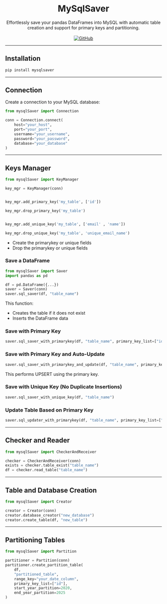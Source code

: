 <h1 align="center"><strong>MySqlSaver</strong></h1>
<p align="center">
    Effortlessly save your pandas DataFrames into MySQL with automatic table creation and support for primary keys and partitioning.
    <br><br>
    <a href="https://github.com/kasrakhaksar/mysqlsaver" target="_blank">
        <img src="https://img.shields.io/badge/GitHub-Repo-blue?logo=github" alt="GitHub" />
    </a>
</p>

---

## Installation

```bash
pip install mysqlsaver
```

---

## Connection

Create a connection to your MySQL database:

```python
from mysqlSaver import Connection

conn = Connection.connect(
    host="your_host",
    port="your_port",
    username="your_username",
    password="your_password",
    database="your_database"
)
```

---

## Keys Manager



```python
from mysqlSaver import KeyManager

key_mgr = KeyManager(conn)


key_mgr.add_primary_key('my_table', ['id'])

key_mgr.drop_primary_key('my_table')


key_mgr.add_unique_key('my_table', ['email' , 'name'])

key_mgr.drop_unique_key('my_table', 'unique_email_name')
```


- Create the primarykey or unique fields
- Drop the primarykey or unique fields


### Save a DataFrame

```python
from mysqlSaver import Saver
import pandas as pd

df = pd.DataFrame({...})
saver = Saver(conn)
saver.sql_saver(df, "table_name")
```

This function:
- Creates the table if it does not exist
- Inserts the DataFrame data

### Save with Primary Key

```python
saver.sql_saver_with_primarykey(df, "table_name", primary_key_list=["id"])
```

### Save with Primary Key and Auto-Update

```python
saver.sql_saver_with_primarykey_and_update(df, "table_name", primary_key_list=["id"])
```

This performs UPSERT using the primary key.

### Save with Unique Key (No Duplicate Insertions)

```python
saver.sql_saver_with_unique_key(df, "table_name")
```

### Update Table Based on Primary Key

```python
saver.sql_updater_with_primarykey(df, "table_name", primary_key_list=["id"])
```

---

## Checker and Reader

```python
from mysqlSaver import CheckerAndReceiver

checker = CheckerAndReceiver(conn)
exists = checker.table_exist("table_name")
df = checker.read_table("table_name")
```

---

## Table and Database Creation

```python
from mysqlSaver import Creator

creator = Creator(conn)
creator.database_creator("new_database")
creator.create_table(df, "new_table")
```

---

## Partitioning Tables

```python
from mysqlSaver import Partition

partitioner = Partition(conn)
partitioner.create_partition_table(
    df,
    "partitioned_table",
    range_key="your_date_column",
    primary_key_list=["id"],
    start_year_partition=2020,
    end_year_partition=2025
)
```